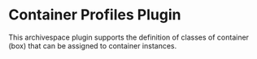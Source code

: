 Container Profiles Plugin
=========================
This archivespace plugin supports the definition of classes of
container (box) that can be assigned to container instances.
